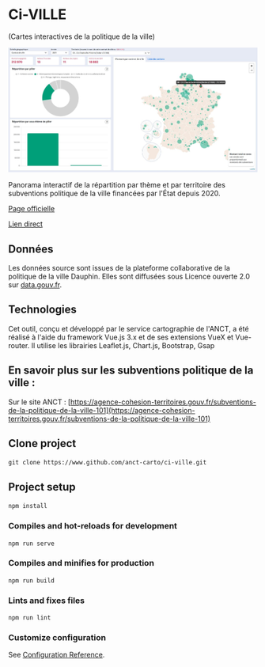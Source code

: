 # Ci-VILLE 
(Cartes interactives de la politique de la ville)

![alt text](preview.JPG)

Panorama interactif de la répartition par thème et par territoire des subventions politique de la ville financées par l'État depuis 2020.

[Page officielle](acteurs.lagrandeequipe.fr/article/74845)

[Lien direct](carto.pages.sit.incubateur.tech/vie-associative/)

## Données

Les données source sont issues de la plateforme collaborative de la politique de la ville Dauphin. Elles sont diffusées sous Licence ouverte 2.0 sur [data.gouv.fr](https://www.data.gouv.fr/fr/datasets/subventions-politique-de-la-ville/).

## Technologies

Cet outil, conçu et développé par le service cartographie de l'ANCT, a été réalisé à l'aide du framework Vue.js 3.x et de ses extensions VueX et Vue-router. Il utilise les librairies Leaflet.js, Chart.js, Bootstrap, Gsap

## En savoir plus sur les subventions politique de la ville : 

Sur le site ANCT : [https://agence-cohesion-territoires.gouv.fr/subventions-de-la-politique-de-la-ville-101](https://agence-cohesion-territoires.gouv.fr/subventions-de-la-politique-de-la-ville-101)

## Clone project
```
git clone https://www.github.com/anct-carto/ci-ville.git
```

## Project setup
```
npm install
```

### Compiles and hot-reloads for development
```
npm run serve
```

### Compiles and minifies for production
```
npm run build
```

### Lints and fixes files
```
npm run lint
```

### Customize configuration
See [Configuration Reference](https://cli.vuejs.org/config/).
